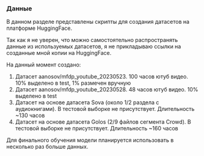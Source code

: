 ### Данные

В данном разделе представлены скрипты для создания датасетов на платформе HuggingFace. 

Так как я не уверен, что можно самостоятельно распространять данные из используемых датасетов, я не прикладываю ссылки на созданные мной копии на HuggingFace.

На данный момент создано:
1) Датасет aanosov/mfdp_youtube_20230523. 100 часов ютуб видео. 10% выделено в test, 1% размечен вручную
2) Датасет aanosov/mfdp_youtube_20230528. 48 часов ютуб видео. 10% выделено в test
3) Датасет на основе датасета Sova (около 1/2 раздела с аудиокнигами). В тестовой выборке не присутствует. Длительность ~130 часов
4) Датасет на основе датасета Golos (2/9 файлов сегмента Crowd). В тестовой выборке не присутствует. Длительность ~160 часов

Для финального обучения модели планируется использовать в несколько раз больше данных.
